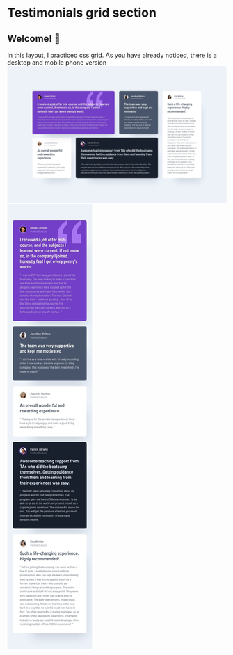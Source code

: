 # Testimonials grid section
## Welcome! 👋
In this layout, I practiced css grid. As you have already noticed, there is a desktop and mobile phone version
![Design preview desktop](./design/desktop-design.jpg)
![Design preview mobile](./design/mobile-design.jpg)

